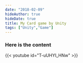 ```yaml
---
date: "2018-02-09"
hideAuthor: true
hideDate: true
title: My Card game by Unity
tags: ["Unity","Game"]
---
```


### Here is the content

{{< youtube id="T-uUHYI_HNw" >}}